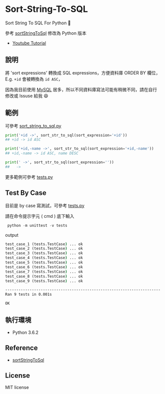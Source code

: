 # Sort-String-To-SQL

Sort String To SQL For Python 📝

參考 [sortStringToSql](https://github.com/killercup/sortStringToSql) 修改為 Python 版本

* [Youtube Tutorial](https://youtu.be/J8tDVPFiRmk)

## 說明

將 'sort expressions' 轉換成 SQL expressions，方便資料庫 ORDER BY 欄位， E.g.  `+id` 會被轉換為 `id ASC`，

因為我目前使用 [MySQL](https://www.mysql.com/downloads/) 居多，所以不同資料庫寫法可能有稍微不同，請在自行修改或 Issuse 給我 :smile:

## 範例

可參考  [sort_string_to_sql.py](https://github.com/twtrubiks/Sort-String-To-SQL/blob/master/sort_string_to_sql.py)

```python
print('+id ->', sort_str_to_sql(sort_expression='+id'))
## +id -> id ASC

print('+id,-name ->', sort_str_to_sql(sort_expression='+id,-name'))
## +id,-name -> id ASC, name DESC

print(' ->', sort_str_to_sql(sort_expression=''))
##   ->
```

更多範例可參考 [tests.py](https://github.com/twtrubiks/Sort-String-To-SQL/blob/master/tests.py)

## Test By Case

目前是 by case 寫測試，可參考 [tests.py](https://github.com/twtrubiks/Sort-String-To-SQL/blob/master/tests.py)

請在命令提示字元  ( cmd ) 底下輸入

```python
 python -m unittest -v tests
```

output

```cmd
test_case_1 (tests.TestCase) ... ok
test_case_2 (tests.TestCase) ... ok
test_case_3 (tests.TestCase) ... ok
test_case_4 (tests.TestCase) ... ok
test_case_5 (tests.TestCase) ... ok
test_case_6 (tests.TestCase) ... ok
test_case_7 (tests.TestCase) ... ok
test_case_8 (tests.TestCase) ... ok
test_case_9 (tests.TestCase) ... ok

----------------------------------------------------------------------
Ran 9 tests in 0.001s

OK
```

## 執行環境

* Python 3.6.2

## Reference

* [sortStringToSql](https://github.com/killercup/sortStringToSql)

## License

MIT license
